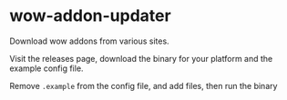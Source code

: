 # wow-addon-updater

Download wow addons from various sites.

Visit the releases page, download the binary for your platform and the example config file.

Remove `.example` from the config file, and add files, then run the binary